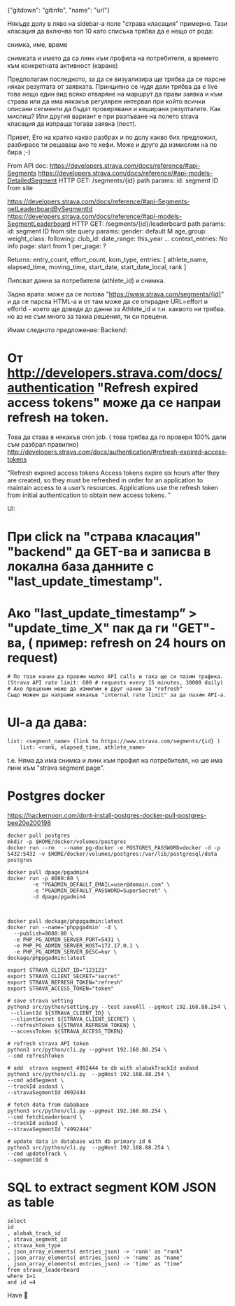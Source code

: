 {"gitdown": "gitinfo", "name": "url"}

Някъде долу в ляво на sidebar-a поле "страва класация" примерно. 
Тази класация да включва топ 10 като списъка трябва да е нещо от рода:

снимка, име, време

снимката и името да са линк към профила на потребителя, а времето към конкретната активност (каране)

Предполагам последното, за да се визуализира ще трябва да се парсне някак резултата от заявката. 
Принципно се чудя дали трябва да е live това нещо един вид всяко отваряне на маршрут да прави заявка и към страва или да има някакъв регулярен интервал при който всички описани сегменти да бъдат проверявани и кеширани резултатите. 
Как мислиш? 
Или другия вариант е при разпъване на полето strava класация да изпраща тогава заявка (пост).

Привет, 
Ето на кратко какво разбрах и по долу какво бих предложил, разбирасе ти решаваш ако те кефи.
Може и друго да измислим на по бира ;-)

From API doc:
https://developers.strava.com/docs/reference/#api-Segments
https://developers.strava.com/docs/reference/#api-models-DetailedSegment
HTTP GET: /segments/{id}
path params: id: segment ID from site


https://developers.strava.com/docs/reference/#api-Segments-getLeaderboardBySegmentId
https://developers.strava.com/docs/reference/#api-models-SegmentLeaderboard
HTTP GET: /segments/{id}/leaderboard
path params: id: segment ID from site
query params:
	gender: default M
	age_group:
	weight_class:
	following: 
	club_id: 
	date_range: this_year ...
	context_entries: No info
	page: start from 1 
	per_page: ?

Returns: entry_count, effort_count, kom_type, entries: [
		athlete_name, 
		elapsed_time, 
		moving_time, 
		start_date, 
		start_date_local, 
		rank
	]

Липсват данни за потребителя (athlete_id) и снимка.

Задна врата:
може да се ползва "https://www.strava.com/segments/{id}" и да се парсва HTML-a и от там може да се открадне
URL=effort и efforId - което ще доведе до данни за Athlete_id и т.н. каквото ни трябва.
но аз не съм много за такиа решения, ти си прецени.

Имам следното предложение:
Backend:
# От http://developers.strava.com/docs/authentication "Refresh expired access tokens" може да се напраи refresh на token.
Това да става в някакъв cron job. ( това трябва да го проверя 100% дали съм разбрал правилно)
http://developers.strava.com/docs/authentication/#refresh-expired-access-tokens

"Refresh expired access tokens
Access tokens expire six hours after they are created, so they must be refreshed in order for an application to maintain access to a user’s resources. Applications use the refresh token from initial authentication to obtain new access tokens.
"

UI:
# При click na "страва класация" "backend" да GET-ва и записва в локална база данните с "last_update_timestamp".
# Aко "last_update_timestamp” > "update_time_X" пак да ги "GET"-ва, ( пример: refresh on 24 hours on request)
	# По този начин да правим малко API calls и така ще си пазим трафика. (Strava API rate limit: 600 # requests every 15 minutes, 30000 daily)
	# Ако преценим може да измилим и друг начин за "refresh"
	Също можем да напраим някакъв "internal rate limit" за да пазим API-a.
#  UI-a да дава:
	list: <segment_name> (link to https://www.strava.com/segments/{id} )
		list: <rank, elapsed_time, athlete_name>
t.e.
	Няма да има снимка и линк към профил на потребителя, но ше има линк към "strava segment page".

# Postgres docker
https://hackernoon.com/dont-install-postgres-docker-pull-postgres-bee20e200198
```
docker pull postgres
mkdir -p $HOME/docker/volumes/postgres
docker run --rm   --name pg-docker -e POSTGRES_PASSWORD=docker -d -p 5432:5432 -v $HOME/docker/volumes/postgres:/var/lib/postgresql/data  postgres

docker pull dpage/pgadmin4
docker run -p 8080:80 \
        -e "PGADMIN_DEFAULT_EMAIL=user@domain.com" \
        -e "PGADMIN_DEFAULT_PASSWORD=SuperSecret" \
        -d dpage/pgadmin4



docker pull dockage/phppgadmin:latest
docker run --name='phppgadmin' -d \
  --publish=8080:80 \
  -e PHP_PG_ADMIN_SERVER_PORT=5431 \
  -e PHP_PG_ADMIN_SERVER_HOST=172.17.0.1 \
  -e PHP_PG_ADMIN_SERVER_DESC=kur \
dockage/phppgadmin:latest
```
```
export STRAVA_CLIENT_ID="123123"
export STRAVA_CLIENT_SECRET="secret"
export STRAVA_REFRESH_TOKEN="refresh"
export STRAVA_ACCESS_TOKEN="token"
```

```
# save strava setting
python3 src/python/setting.py --test saveAll --pgHost 192.168.88.254 \
 --clientId ${STRAVA_CLIENT_ID} \
 --clientSecret ${STRAVA_CLIENT_SECRET} \
 --refreshToken ${STRAVA_REFRESH_TOKEN} \
 --accessToken ${STRAVA_ACCESS_TOKEN}

# refresh strava API token
python3 src/python/cli.py --pgHost 192.168.88.254 \
--cmd refreshToken

# add  strava segment 4992444 to db with alabakTrackId asdasd
python3 src/python/cli.py  --pgHost 192.168.88.254 \
--cmd addSegment \
--trackId asdasd \
--stravaSegmentId 4992444

# fetch data from dababase
python3 src/python/cli.py --pgHost 192.168.88.254 \
--cmd fetchLeaderboard \
--trackId asdasd \
--stravaSegmentId "4992444"

# update data in database with db primary id 6
python3 src/python/cli.py  --pgHost 192.168.88.254 \
--cmd updateTrack \
--segmentId 6
```

# SQL to extract segment KOM JSON as table
```
select 
id
, alabak_track_id
, strava_segment_id
, strava_kom_type
, json_array_elements( entries_json) -> 'rank' as "rank"  
, json_array_elements( entries_json) -> 'name' as "name"  
, json_array_elements( entries_json) -> 'time' as "time"  
from strava_leaderboard 
where 1=1
and id =4
```

Have :beers: